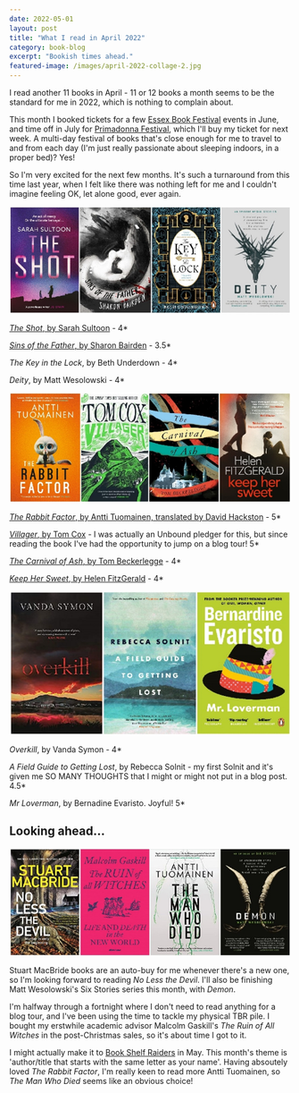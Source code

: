 ```yaml
---
date: 2022-05-01
layout: post
title: "What I read in April 2022"
category: book-blog
excerpt: "Bookish times ahead."
featured-image: /images/april-2022-collage-2.jpg
---
```


I read another 11 books in April - 11 or 12 books a month seems to be the standard for me in 2022, which is nothing to complain about.

This month I booked tickets for a few [Essex Book Festival](https://essexbookfestival.org.uk/) events in June, and time off in July for [Primadonna Festival](https://primadonnafestival.com/), which I'll buy my ticket for next week. A multi-day festival of books that's close enough for me to travel to and from each day (I'm just really passionate about sleeping indoors, in a proper bed)? Yes!

So I'm very excited for the next few months. It's such a turnaround from this time last year, when I felt like there was nothing left for me and I couldn't imagine feeling OK, let alone good, ever again.

![The Shot, Sins of the Father, The Key in the Lock, Deity](/images/april-2022-collage-1.jpg)

[<cite>The Shot</cite>, by Sarah Sultoon](/blog-tour-the-shot/) - 4*

[<cite>Sins of the Father</cite>, by Sharon Bairden](/blog-tour-sins-of-the-father/) - 3.5*

<cite>The Key in the Lock</cite>, by Beth Underdown - 4*

<cite>Deity</cite>, by Matt Wesolowski - 4*

![The Rabbit Factor, Villager, The Carnival of Ash, Keep Her Sweet](/images/april-2022-collage-2.jpg)

[<cite>The Rabbit Factor</cite>, by Antti Tuomainen, translated by David Hackston](/blog-tour-the-rabbit-factor/) - 5*

[<cite>Villager</cite>, by Tom Cox](/blog-tour-villager/) - I was actually an Unbound pledger for this, but since reading the book I've had the opportunity to jump on a blog tour! 5*

[<cite>The Carnival of Ash</cite>, by Tom Beckerlegge](/blog-tour-the-carnival-of-ash/) - 4*

[<cite>Keep Her Sweet</cite>, by Helen FitzGerald](/blog-tour-keep-her-sweet/) - 4*

![Overkill, A Field Guide to Getting Lost, Mr Loverman](/images/april-2022-collage-3.jpg)

<cite>Overkill</cite>, by Vanda Symon - 4*

<cite>A Field Guide to Getting Lost</cite>, by Rebecca Solnit - my first Solnit and it's given me SO MANY THOUGHTS that I might or might not put in a blog post. 4.5*

<cite>Mr Loverman</cite>, by Bernadine Evaristo. Joyful! 5*

## Looking ahead...

![No Less the Devil, The Ruin of all Witches, The Man Who Died, Demon](/images/april-2022-collage-4.jpg)

Stuart MacBride books are an auto-buy for me whenever there's a new one, so I'm looking forward to reading <cite>No Less the Devil</cite>. I'll also be finishing Matt Wesolowski's Six Stories series this month, with <cite>Demon</cite>.

I'm halfway through a fortnight where I don't need to read anything for a blog tour, and I've been using the time to tackle my physical TBR pile. I bought my erstwhile academic advisor Malcolm Gaskill's <cite>The Ruin of All Witches</cite> in the post-Christmas sales, so it's about time I got to it.

I might actually make it to [Book Shelf Raiders](https://www.instagram.com/bookshelfraiders/) in May. This month's theme is 'author/title that starts with the same letter as your name'. Having absoutely loved <cite>The Rabbit Factor</cite>, I'm really keen to read more Antti Tuomainen, so <cite>The Man Who Died</cite> seems like an obvious choice!
